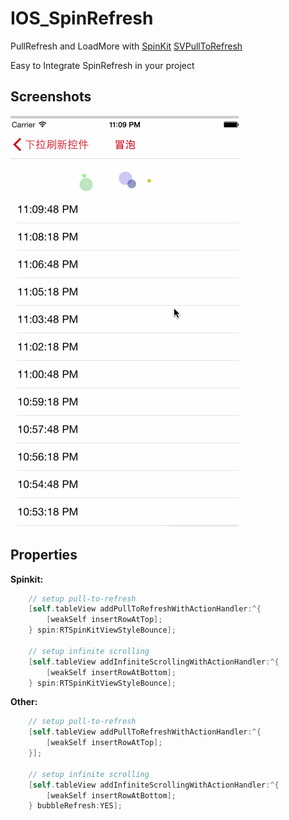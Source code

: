 # IOS_SpinRefresh

PullRefresh and LoadMore with [SpinKit](https://github.com/raymondjavaxx/SpinKit-ObjC)  [SVPullToRefresh](https://github.com/samvermette/SVPullToRefresh)

Easy to Integrate SpinRefresh in your project

## Screenshots

![push.gif](https://github.com/Pole-he/IOS_SpinRefresh/blob/master/Screenshots/push.gif)

## Properties

**Spinkit:**
```objective-c
    // setup pull-to-refresh
    [self.tableView addPullToRefreshWithActionHandler:^{
        [weakSelf insertRowAtTop];
    } spin:RTSpinKitViewStyleBounce];
    
    // setup infinite scrolling
    [self.tableView addInfiniteScrollingWithActionHandler:^{
        [weakSelf insertRowAtBottom];
    } spin:RTSpinKitViewStyleBounce];
```
**Other:**
```objective-c
    // setup pull-to-refresh
    [self.tableView addPullToRefreshWithActionHandler:^{
        [weakSelf insertRowAtTop];
    }];
    
    // setup infinite scrolling
    [self.tableView addInfiniteScrollingWithActionHandler:^{
        [weakSelf insertRowAtBottom];
    } bubbleRefresh:YES];
```



